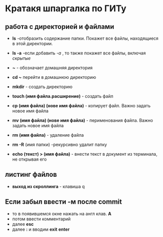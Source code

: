 #  Кратакя шпаргалка по ГИТу

## работа с директорией и файлами


* **ls** -отобразить содержание папки. Покажет все файлы, находящиеся в этой директории.

* **ls -a**   -если добавить *-а* , то также покажет все файлы, включая *скрытые*

* **~** -  обозначает домашняя директория

* **cd ~** перейти в домашнюю директорию

* **mkdir** - создать директорию

* **touch (имя файла.расширение)** - создать файл

* **cp (имя файла) (нове имя файла)** - копирует файл. Важно задать новое имя файла

* **mv (имя файла) (нове имя файла)** - перименования файла. Важно задать новое имя файла

* **rm (имя файла)** - удаление файла

* **rm -R** (имя папки) -рекурсивно удалит папку

* **echo (текст) > (имя файла)** - внести текст в документ из терминала, не открывая его

## листинг файлов

- **выход из скроллинга** - клавиша q

## Если забыл ввести **-м** после **commit**
* то в появившемся окне нажать на англ клав. **A**
* потом ввести комментарий
* далее **esc**
* далее **:** и вводим **exit** 
**enter**